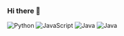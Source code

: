 ### Hi there 👋

![Python](https://img.shields.io/badge/Python-90%25-brightgreen)
![JavaScript](https://img.shields.io/badge/JavaScript-80%25-yellow)
![Java](https://img.shields.io/badge/Java-70%25-orange)
![Java](https://github-readme-stats.vercel.app/api?username=adko1396&show_icons=true&theme=radical)




<!--
**adko1396/adko1396** is a ✨ _special_ ✨ repository because its `README.md` (this file) appears on your GitHub profile.

Here are some ideas to get you started:

- 🔭 I’m currently working on ...
- 🌱 I’m currently learning ...
- 👯 I’m looking to collaborate on ...
- 🤔 I’m looking for help with ...
- 💬 Ask me about ...
- 📫 How to reach me: ...
- 😄 Pronouns: ...
- ⚡ Fun fact: ...




-->

